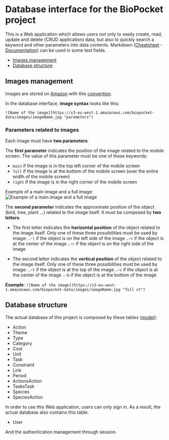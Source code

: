 # Database interface for the BioPocket project

This is a Web application which allows users not only to easily create, read, update and delete (CRUD application) data, but also to quickly search a keyword and other parameters into data contents. Markdown ([Cheatsheet](https://github.com/adam-p/markdown-here/wiki/Markdown-Cheatsheet) - [Documentation](https://daringfireball.net/projects/markdown/syntax)) can be used in some text fields.

- [Images management](#images-management)
- [Database structure](#database-structure)


## Images management

Images are stored on [Amazon](https://github.com/MediaComem/biopocket/blob/master/IMAGES-WORKFLOW.md#sauvegarde-des-images-sur-amazon) with this [convention](https://github.com/MediaComem/biopocket/blob/master/IMAGES-WORKFLOW.md#convention-de-nommage).

In the database interface, **image syntax** looks like this:

`![Name of the image](https://s3-eu-west-1.amazonaws.com/biopocket-data/images/imageName.jpg "parameters")`

### Parameters related to images

Each image must have **two parameters**.

The **first parameter** indicates the position of the image related to the mobile screen. The value of this parameter must be one of these keywords:

- `main` if the image is in the top left corner of the mobile screen
- `full` if the image is at the bottom of the mobile screen (over the entire width of the mobile screen)
- `right` if the image is in the right corner of the mobile screen

Example of a main image and a full image:
![Example of a main image and a full image](https://xd.adobe.com/view/02e504e9-d676-434c-9205-334d69113c9a/screen/e21c5c13-a304-4b4d-a978-d60a00fb9a4d/Details-tache)

The **second parameter** indicates the approximate position of the object (bird, tree, plant ...) related to the image itself. It must be composed by **two letters**.

* The first letter indicates the **horizontal position** of the object related to the image itself. Only one of these three possibilities must be used by image: 
..-`l` if the object is on the left side of the image
..-`c` if the object is at the center of the image
..-`r` if the object is on the right side of the image

* The second letter indicates the **vertical position** of the object related to the image itself. Only one of these three possibilities must be used by image: 
..-`t` if the object is at the top of the image
..-`c` if the object is at the center of the image
..-`b` if the object is at the bottom of the image

**Example**: `![Name of the image](https://s3-eu-west-1.amazonaws.com/biopocket-data/images/imageName.jpg "full ct")`


## Database structure

The actual database of this project is composed by these tables ([model](/lib/assets/mcd.pdf)):

* Action
* Theme
* Type
* Category
* Cost
* Unit
* Task
* Constraint
* Link
* Period
* ActionsAction
* TasksTask
* Species
* SpeciesAction

In order to use this Web application, users can only sign in. As a result, the actual database also contains this table: 

* User

And the authentication management through session. 
